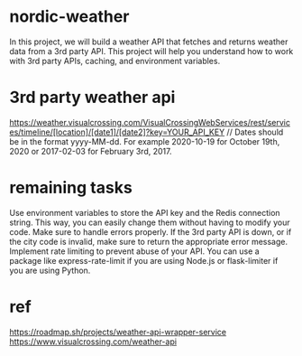 # nordic-weather

In this project, we will build a weather API that fetches and returns weather data from a 3rd party API. This project
will help you understand how to work with 3rd party APIs, caching, and environment variables.

# 3rd party weather api
https://weather.visualcrossing.com/VisualCrossingWebServices/rest/services/timeline/[location]/[date1]/[date2]?key=YOUR_API_KEY
// Dates should be in the format yyyy-MM-dd. For example 2020-10-19 for October 19th, 2020 or 2017-02-03 for February 3rd, 2017.


# remaining tasks
Use environment variables to store the API key and the Redis connection string. This way, you can easily change them without having to modify your code.
Make sure to handle errors properly. If the 3rd party API is down, or if the city code is invalid, make sure to return the appropriate error message.
Implement rate limiting to prevent abuse of your API. You can use a package like express-rate-limit if you are using Node.js or flask-limiter if you are using Python.

# ref
https://roadmap.sh/projects/weather-api-wrapper-service
https://www.visualcrossing.com/weather-api
